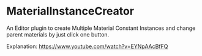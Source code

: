 # MaterialInstanceCreator
An Editor plugin to create Multiple Material Constant Instances and change parent materials by just click one button.

Explanation: https://www.youtube.com/watch?v=EYNpAAcBfFQ
